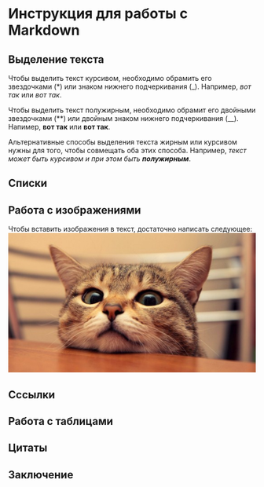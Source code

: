 # Инструкция для работы с Markdown  

## Выделение текста  

Чтобы выделить текст курсивом, необходимо обрамить его звездочками (*) или знаком нижнего подчеркивания (_). Например, *вот так* или _вот так_.

Чтобы выделить текст полужирным, необходимо обрамит его двойными звездочками (**) или двойным знаком нижнего подчеркивания (__).
Напимер, **вот так** или __вот так__.  

Альтернативные способы выделения текста жирным или курсивом нужны для того, чтобы совмещать оба этих способа. Например, _текст может быть курсивом и при этом быть **полужирным**_.

## Списки

## Работа с изображениями

Чтобы вставить изображения в текст, достаточно написать следующее:  
![Привет, это тефтелька](Teftelka.jpeg)  

## Сссылки 

## Работа с таблицами

## Цитаты 

## Заключение